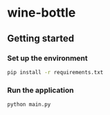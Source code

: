 # wine-bottle

## Getting started

### Set up the environment

```sh
pip install -r requirements.txt
```

### Run the application

```sh
python main.py
```
